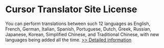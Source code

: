 # Cursor Translator Site License
You can perform translations between such 12 languages as English, French, German, Italian, Spanish, Portuguese, Dutch, Greek, Russian, Japanese, Korean, Simplified Chinese, and Traditional Chinese, with new languages being added all the time.
[>> Detailed information](https://secure.shareit.com/shareit/product.html?productid=300062756&affiliateid=200057808)